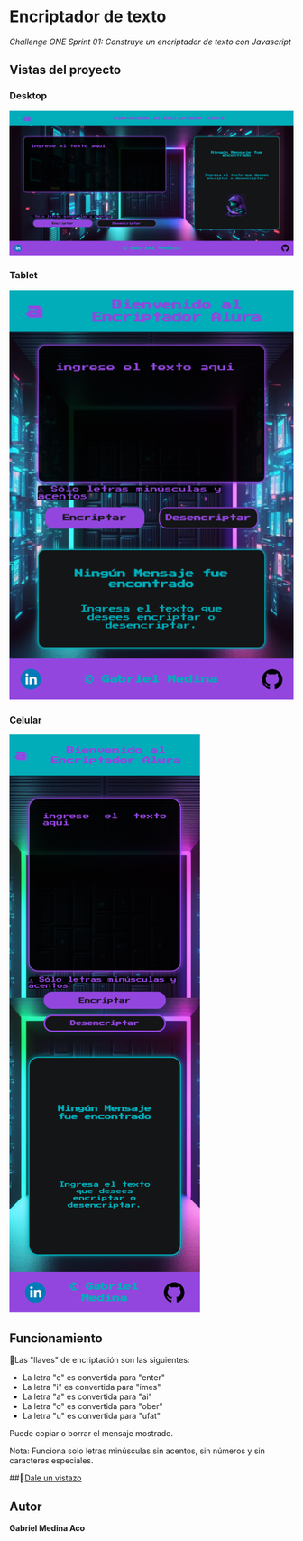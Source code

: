 
# **Encriptador de texto**

*Challenge ONE Sprint 01: Construye un encriptador de texto con Javascript*
## Vistas del proyecto
### Desktop
 ![image](https://github.com/GabrielMedinaAco/EncriptadorAlura/blob/2b6fab6a3bfa6ad9a32dcb77d1268afe43e7e4eb/desktop.png)

### Tablet
 ![image](https://github.com/GabrielMedinaAco/EncriptadorAlura/blob/2b6fab6a3bfa6ad9a32dcb77d1268afe43e7e4eb/tablet.png)

### Celular
 ![image](https://github.com/GabrielMedinaAco/EncriptadorAlura/blob/2b6fab6a3bfa6ad9a32dcb77d1268afe43e7e4eb/celular.png)

## Funcionamiento

🔑Las "llaves" de encriptación son las siguientes:

- La letra "e" es convertida para "enter"
- La letra "i" es convertida para "imes"
- La letra "a" es convertida para "ai"
- La letra "o" es convertida para "ober"
- La letra "u" es convertida para "ufat"

Puede copiar o borrar el mensaje mostrado.

Nota: Funciona solo letras minúsculas sin acentos, sin números y sin caracteres especiales.


##:eyes:[Dale un vistazo](https://gabrielmedinaaco.github.io/EncriptadorAlura/)

## Autor
**Gabriel Medina Aco**
